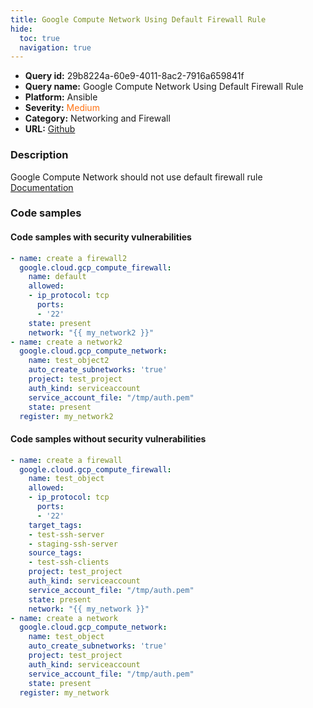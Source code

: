 ```yaml
---
title: Google Compute Network Using Default Firewall Rule
hide:
  toc: true
  navigation: true
---
```


<style>
  .highlight .hll {
    background-color: #ff171742;
  }
  .md-content {
    max-width: 1100px;
    margin: 0 auto;
  }
</style>

-   **Query id:** 29b8224a-60e9-4011-8ac2-7916a659841f
-   **Query name:** Google Compute Network Using Default Firewall Rule
-   **Platform:** Ansible
-   **Severity:** <span style="color:#ff7213">Medium</span>
-   **Category:** Networking and Firewall
-   **URL:** [Github](https://github.com/Checkmarx/kics/tree/master/assets/queries/ansible/gcp/google_compute_network_using_default_firewall_rule)

### Description
Google Compute Network should not use default firewall rule<br>
[Documentation](https://docs.ansible.com/ansible/latest/collections/google/cloud/gcp_compute_firewall_module.html#parameter-name)

### Code samples
#### Code samples with security vulnerabilities
```yaml title="Positive test num. 1 - yaml file" hl_lines="11"
- name: create a firewall2
  google.cloud.gcp_compute_firewall:
    name: default
    allowed:
    - ip_protocol: tcp
      ports:
      - '22'
    state: present
    network: "{{ my_network2 }}"
- name: create a network2
  google.cloud.gcp_compute_network:
    name: test_object2
    auto_create_subnetworks: 'true'
    project: test_project
    auth_kind: serviceaccount
    service_account_file: "/tmp/auth.pem"
    state: present
  register: my_network2

```


#### Code samples without security vulnerabilities
```yaml title="Negative test num. 1 - yaml file"
- name: create a firewall
  google.cloud.gcp_compute_firewall:
    name: test_object
    allowed:
    - ip_protocol: tcp
      ports:
      - '22'
    target_tags:
    - test-ssh-server
    - staging-ssh-server
    source_tags:
    - test-ssh-clients
    project: test_project
    auth_kind: serviceaccount
    service_account_file: "/tmp/auth.pem"
    state: present
    network: "{{ my_network }}"
- name: create a network
  google.cloud.gcp_compute_network:
    name: test_object
    auto_create_subnetworks: 'true'
    project: test_project
    auth_kind: serviceaccount
    service_account_file: "/tmp/auth.pem"
    state: present
  register: my_network

```
